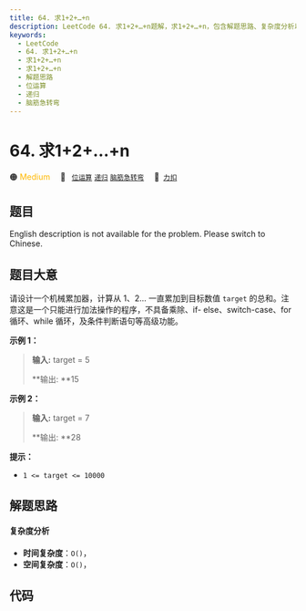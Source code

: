 ```yaml
---
title: 64. 求1+2+…+n
description: LeetCode 64. 求1+2+…+n题解，求1+2+…+n，包含解题思路、复杂度分析以及完整的 JavaScript 代码实现。
keywords:
  - LeetCode
  - 64. 求1+2+…+n
  - 求1+2+…+n
  - 求1+2+…+n
  - 解题思路
  - 位运算
  - 递归
  - 脑筋急转弯
---
```


# 64. 求1+2+…+n

🟠 <font color=#ffb800>Medium</font>&emsp; 🔖&ensp; [`位运算`](/tag/bit-manipulation.md) [`递归`](/tag/recursion.md) [`脑筋急转弯`](/tag/brainteaser.md)&emsp; 🔗&ensp;[`力扣`](https://leetcode.cn/problems/qiu-12n-lcof)

## 题目

English description is not available for the problem. Please switch to
Chinese.


## 题目大意

请设计一个机械累加器，计算从 1、2... 一直累加到目标数值 `target` 的总和。注意这是一个只能进行加法操作的程序，不具备乘除、if-
else、switch-case、for 循环、while 循环，及条件判断语句等高级功能。



**示例 1：**

> 
> 
> 
> 
> 
> **输入:** target = 5
> 
> **输出:  **15
> 
> 

**示例 2：**

> 
> 
> 
> 
> 
> **输入:** target = 7
> 
> **输出:  **28
> 
> 



**提示：**

  * `1 <= target <= 10000`




## 解题思路

#### 复杂度分析

- **时间复杂度**：`O()`，
- **空间复杂度**：`O()`，

## 代码

```javascript

```